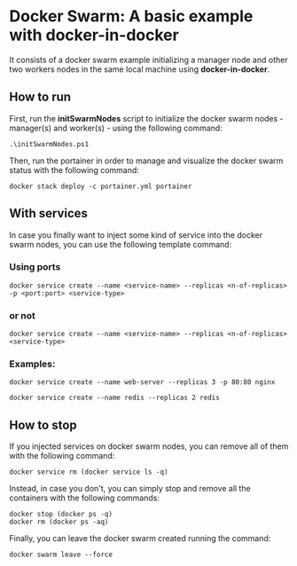 # Docker Swarm: A basic example with docker-in-docker

It consists of a docker swarm example initializing a manager node and other two workers nodes in the same local machine using **docker-in-docker**.

## How to run

First, run the **initSwarmNodes** script to initialize the docker swarm nodes - manager(s) and worker(s) - using the following command:

```console
.\initSwarmNodes.ps1
```

Then, run the portainer in order to manage and visualize the docker swarm status with the following command:

```console
docker stack deploy -c portainer.yml portainer 
```

## With services

In case you finally want to inject some kind of service into the docker swarm nodes, you can use the following template command:

### Using ports
```console
docker service create --name <service-name> --replicas <n-of-replicas> -p <port:port> <service-type> 
```

### or not
```console
docker service create --name <service-name> --replicas <n-of-replicas> <service-type> 
```

### Examples:
```console
docker service create --name web-server --replicas 3 -p 80:80 nginx
```
```console
docker service create --name redis --replicas 2 redis 
```

## How to stop

If you injected services on docker swarm nodes, you can remove all of them with the following command:
```console
docker service rm (docker service ls -q)
```

Instead, in case you don't, you can simply stop and remove all the containers with the following commands:
```console
docker stop (docker ps -q)
docker rm (docker ps -aq) 
```
Finally, you can leave the docker swarm created running the command:
```console
docker swarm leave --force
```
